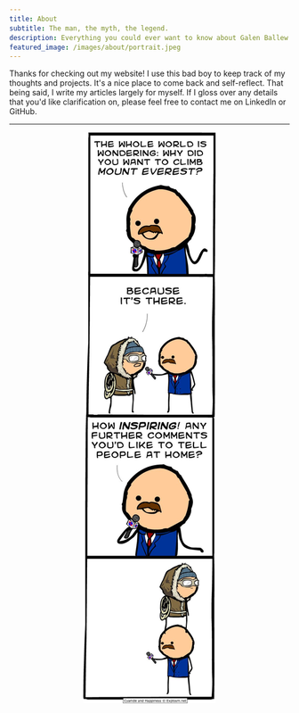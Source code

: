 ```yaml
---
title: About
subtitle: The man, the myth, the legend.
description: Everything you could ever want to know about Galen Ballew.
featured_image: /images/about/portrait.jpeg
---
```


Thanks for checking out my website! I use this bad boy to keep track of my thoughts and projects. It's a nice place to come back and self-reflect. That being said, I write my articles largely for myself. If I gloss over any details that you'd like clarification on, please feel free to contact me on LinkedIn or GitHub.  

---

<p align="center">
  <img src="/images/about/because.jpg">
</p>